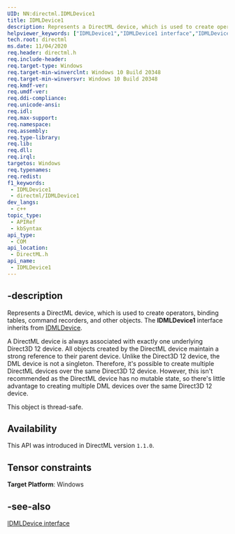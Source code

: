 ```yaml
---
UID: NN:directml.IDMLDevice1
title: IDMLDevice1
description: Represents a DirectML device, which is used to create operators, binding tables, command recorders, and other objects.
helpviewer_keywords: ["IDMLDevice1","IDMLDevice1 interface","IDMLDevice1 interface","described","direct3d12.idmldevice1","directml/IDMLDevice1"]
tech.root: directml
ms.date: 11/04/2020
req.header: directml.h
req.include-header: 
req.target-type: Windows
req.target-min-winverclnt: Windows 10 Build 20348
req.target-min-winversvr: Windows 10 Build 20348
req.kmdf-ver: 
req.umdf-ver: 
req.ddi-compliance: 
req.unicode-ansi: 
req.idl: 
req.max-support: 
req.namespace: 
req.assembly: 
req.type-library: 
req.lib: 
req.dll: 
req.irql: 
targetos: Windows
req.typenames: 
req.redist: 
f1_keywords:
 - IDMLDevice1
 - directml/IDMLDevice1
dev_langs:
 - c++
topic_type:
 - APIRef
 - kbSyntax
api_type:
 - COM
api_location:
 - DirectML.h
api_name:
 - IDMLDevice1
---
```


## -description

Represents a DirectML device, which is used to create operators, binding tables, command recorders, and other objects. The **IDMLDevice1** interface inherits from [IDMLDevice](/windows/win32/api/directml/nn-directml-idmldevice).

A DirectML device is always associated with exactly one underlying Direct3D 12 device. All objects created by the DirectML device maintain a strong reference to their parent device. Unlike the Direct3D 12 device, the DML device is not a singleton. Therefore, it's possible to create multiple DirectML devices over the same Direct3D 12 device. However, this isn't recommended as the DirectML device has no mutable state, so there's little advantage to creating multiple DML devices over the same Direct3D 12 device.

This object is thread-safe.

## Availability
This API was introduced in DirectML version `1.1.0`.

## Tensor constraints
**Target Platform**: Windows

## -see-also
[IDMLDevice interface](/windows/win32/api/directml/nn-directml-idmldevice)
